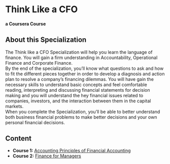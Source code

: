 # Think Like a CFO
#### a Coursera Course

## About this Specialization
The Think like a CFO Specialization will help you learn the language of finance. You will gain a firm understanding in Accountability, Operational Finance and Corporate Finance.\
By the end of the specialization, you’ll know what questions to ask and how to fit the different pieces together in order to develop a diagnosis and action plan to resolve a company’s financing dilemmas. You will have gain the necessary skills to understand basic concepts and feel comfortable reading, interpreting and discussing financial statements for decision making and you will understand the hey financial issues related to companies, investors, and the interaction between them in the capital markets.\
When you complete the Specialization, you’ll be able to better understand both business financial problems to make better decisions and your own personal financial decisions.

## Content
* **Course 1:** [Accounting Principles of Financial Accounting](./M1_Accounting_Principles_of_Financial_Accounting/README.md)
* **Course 2:** [Finance for Managers](./M2_Finance_for_Managers/README.md)
